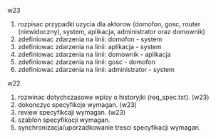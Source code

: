 w23
1. rozpisac przypadki uzycia dla aktorow (domofon, gosc, router (niewidoczny), system, aplikacja, administrator oraz domownik)
2. zdefiniowac zdarzenia na linii: domofon - system
3. zdefiniowac zdarzenia na linii: aplikacja - system
4. zdefiniowac zdarzenia na linii: domownik - aplikacja
5. zdefiniowac zdarzenia na linii: gosc - domofon
6. zdefiniowac zdarzenia na linii: administrator - system

w22
1. rozwinac dotychczasowe wpisy o historyjki (req_spec.txt). (w23)
2. dokonczyc specyfikcje wymagan. (w23)
3. review specyfikcaji wymagan. (w23)
4. szablon specyfikacji wymagan.
5. synchronizacja/uporzadkowanie tresci specyfikacji wymagan.
